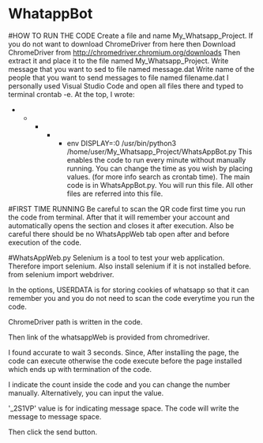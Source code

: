# WhatappBot
#HOW TO RUN THE CODE
Create a file and name My_Whatsapp_Project.
If you do not want to download ChromeDriver from here then Download ChromeDriver from http://chromedriver.chromium.org/downloads Then extract it and place it to the file named My_Whatsapp_Project. 
Write message that you want to sed to file named message.dat 
Write name of the people that you want to send messages to file named filename.dat
I personally used Visual Studio Code and open all files there and typed to terminal crontab -e. At the top, I wrote: 
* * * * * env DISPLAY=:0 /usr/bin/python3 /home/user/My_Whatsapp_Project/WhatsAppBot.py This enables the code to run every minute without manually running. You can change the time as you wish by placing values. (for more info search as crontab time).
The main code is in WhatsAppBot.py. You will run this file. All other files are referred into this file. 

#FIRST TIME RUNNING
Be careful to scan the QR code first time you run the code from terminal. After that it will remember your account and automatically opens the section and closes it after execution. 
Also be careful there should be no WhatsAppWeb tab open after and before execution of the code. 

#WhatsAppWeb.py
Selenium is a tool to test your web application. Therefore import selenium. Also install selenium if it is not installed before. 
from selenium import webdriver. 

In the options, USERDATA is for storing cookies of whatsapp so that it can remember you and you do not need to scan the code everytime you run the code. 

ChromeDriver path is written in the code.

Then link of the whatsappWeb is provided from chromedriver. 

I found accurate to wait 3 seconds. Since, After installing the page, the code can execute otherwise the code execute before the page installed which ends up with termination of the code. 

I indicate the count inside the code and you can change the number manually. Alternatively, you can input the value. 


'_2S1VP' value is for indicating message space. The code  will write the message to message space. 

Then click the send button. 





